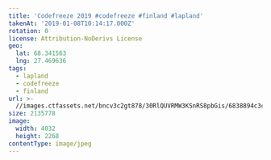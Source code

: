 ```yaml
---
title: 'Codefreeze 2019 #codefreeze #finland #lapland'
takenAt: '2019-01-08T10:14:17.000Z'
rotation: 0
license: Attribution-NoDerivs License
geo:
  lat: 68.341563
  lng: 27.469636
tags:
  - lapland
  - codefreeze
  - finland
url: >-
  //images.ctfassets.net/bncv3c2gt878/30RlQUVRMW3KSnRS8pbGis/6838894c3caf95607cfc23f484029051/codefreeze-2019-codefreeze-finland-lapland_39773160583_o
size: 2135778
image:
  width: 4032
  height: 2268
contentType: image/jpeg
---
```


